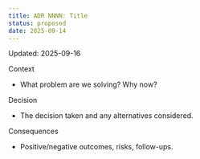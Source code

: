 ```yaml
---
title: ADR NNNN: Title
status: proposed
date: 2025-09-14
---
```

Updated: 2025-09-16

Context
- What problem are we solving? Why now?

Decision
- The decision taken and any alternatives considered.

Consequences
- Positive/negative outcomes, risks, follow-ups.

